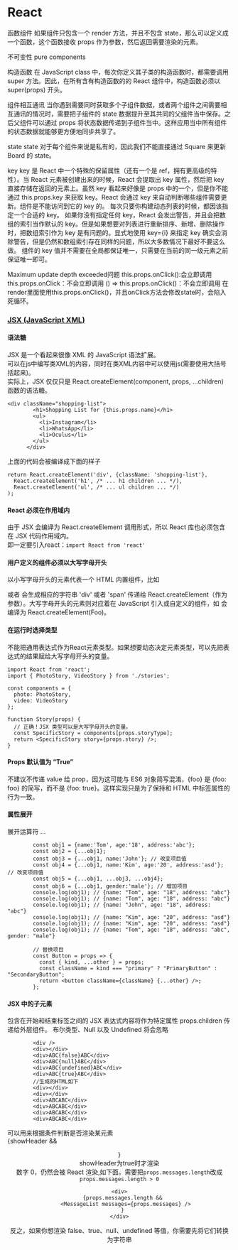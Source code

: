 # React


函数组件
如果组件只包含一个 render 方法，并且不包含 state，那么可以定义成一个函数，这个函数接收 props 作为参数，然后返回需要渲染的元素。

不可变性
pure components

构造函数
在 JavaScript class 中，每次你定义其子类的构造函数时，都需要调用 super 方法。因此，在所有含有构造函数的的 React 组件中，构造函数必须以 super(props) 开头。

组件相互通讯
当你遇到需要同时获取多个子组件数据，或者两个组件之间需要相互通讯的情况时，需要把子组件的 state 数据提升至其共同的父组件当中保存。之后父组件可以通过 props 将状态数据传递到子组件当中。这样应用当中所有组件的状态数据就能够更方便地同步共享了。

state
state 对于每个组件来说是私有的，因此我们不能直接通过 Square 来更新 Board 的 state。

key
key 是 React 中一个特殊的保留属性（还有一个是 ref，拥有更高级的特性）。当 React 元素被创建出来的时候，React 会提取出 key 属性，然后把 key 直接存储在返回的元素上。虽然 key 看起来好像是 props 中的一个，但是你不能通过 this.props.key 来获取 key。React 会通过 key 来自动判断哪些组件需要更新。组件是不能访问到它的 key 的。
每次只要你构建动态列表的时候，都因该指定一个合适的 key。
如果你没有指定任何 key，React 会发出警告，并且会把数组的索引当作默认的 key。但是如果想要对列表进行重新排序、新增、删除操作时，把数组索引作为 key 是有问题的。显式地使用 key={i} 来指定 key 确实会消除警告，但是仍然和数组索引存在同样的问题，所以大多数情况下最好不要这么做。
组件的 key 值并不需要在全局都保证唯一，只需要在当前的同一级元素之前保证唯一即可。


Maximum update depth exceeded问题
this.props.onClick():会立即调用
this.props.onClick：不会立即调用
() => this.props.onClick()：不会立即调用
在render里面使用this.props.onClick()，并且onClick方法会修改state时，会陷入死循环。

### [JSX (JavaScript XML)](https://zh-hans.reactjs.org/docs/jsx-in-depth.html)
#### 语法糖
JSX 是一个看起来很像 XML 的 JavaScript 语法扩展。   
可以在js中编写类XML的内容，同时在类XML内容中可以使用js(需要使用大括号括起来)。   
实际上，JSX 仅仅只是 React.createElement(component, props, ...children) 函数的语法糖。   

```
<div className="shopping-list">
        <h1>Shopping List for {this.props.name}</h1>
        <ul>
          <li>Instagram</li>
          <li>WhatsApp</li>
          <li>Oculus</li>
        </ul>
      </div>
```
上面的代码会被编译成下面的样子
```
return React.createElement('div', {className: 'shopping-list'},
  React.createElement('h1', /* ... h1 children ... */),
  React.createElement('ul', /* ... ul children ... */)
);
```
#### React 必须在作用域内
由于 JSX 会编译为 React.createElement 调用形式，所以 React 库也必须包含在 JSX 代码作用域内。   
即一定要引入react：`import React from 'react'`

#### 用户定义的组件必须以大写字母开头
以小写字母开头的元素代表一个 HTML 内置组件，比如 <div> 或者 <span> 会生成相应的字符串 'div' 或者 'span' 传递给 React.createElement（作为参数）。大写字母开头的元素则对应着在 JavaScript 引入或自定义的组件，如 <Foo /> 会编译为 React.createElement(Foo)。

#### 在运行时选择类型
不能把通用表达式作为React元素类型。如果想要动态决定元素类型，可以先把表达式的结果赋给大写字母开头的变量。
```
import React from 'react';
import { PhotoStory, VideoStory } from './stories';

const components = {
  photo: PhotoStory,
  video: VideoStory
};

function Story(props) {
  // 正确！JSX 类型可以是大写字母开头的变量。
  const SpecificStory = components[props.storyType];
  return <SpecificStory story={props.story} />;
}
```

#### Props 默认值为 “True”
不建议不传递 value 给 prop，因为这可能与 ES6 对象简写混淆，{foo} 是 {foo: foo} 的简写，而不是 {foo: true}。这样实现只是为了保持和 HTML 中标签属性的行为一致。

#### 属性展开
展开运算符 ... 
```
        const obj1 = {name:'Tom', age:'18', address:'abc'};
        const obj2 = {...obj1};
        const obj3 = {...obj1, name:'John'}; // 改变项目值
        const obj4 = {...obj1, name:'Kim', age:'20', address:'asd'}; // 改变项目值
        const obj5 = {...obj1, ...obj3, ...obj4};
        const obj6 = {...obj1, gender:'male'}; // 增加项目
        console.log(obj1); // {name: "Tom", age: "18", address: "abc"}
        console.log(obj1); // {name: "Tom", age: "18", address: "abc"}
        console.log(obj1); // {name: "John", age: "18", address: "abc"}
        console.log(obj1); // {name: "Kim", age: "20", address: "asd"}
        console.log(obj1); // {name: "Kim", age: "20", address: "asd"}
        console.log(obj1); // {name: "Tom", age: "18", address: "abc", gender: "male"}
        
        // 替换项目
        const Button = props => {
          const { kind, ...other } = props;
          const className = kind === "primary" ? "PrimaryButton" : "SecondaryButton";
          return <button className={className} {...other} />;
        };
```
#### JSX 中的子元素
包含在开始和结束标签之间的 JSX 表达式内容将作为特定属性 props.children 传递给外层组件。
布尔类型、Null 以及 Undefined 将会忽略
```
        <div />
        <div></div>
        <div>ABC{false}ABC</div>
        <div>ABC{null}ABC</div>
        <div>ABC{undefined}ABC</div>
        <div>ABC{true}ABC</div>
        //生成的HTML如下
        <div></div>
        <div></div>
        <div>ABCABC</div>
        <div>ABCABC</div>
        <div>ABCABC</div>
        <div>ABCABC</div>
```
可以用来根据条件判断是否渲染某元素    
{showHeader && <Header />}   
showHeader为true时才渲染   
数字 0，仍然会被 React 渲染,如下面。需要把`props.messages.length`改成`props.messages.length > 0`
```
<div>
  {props.messages.length &&
    <MessageList messages={props.messages} />
  }
</div>
```
反之，如果你想渲染 false、true、null、undefined 等值，你需要先将它们转换为字符串
